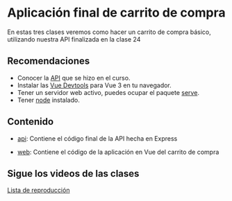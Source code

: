 # Aplicación final de carrito de compra

En estas tres clases veremos como hacer un carrito de compra básico, utilizando nuestra API finalizada en la clase 24

## Recomendaciones

- Conocer la [API](https://github.com/DSC-ESCOM-IPN/Curso_MEVN/tree/Clase22-23-24) que se hizo en el curso.
- Instalar las [Vue Devtools](https://v3.vuejs.org/guide/installation.html#vue-devtools) para Vue 3 en tu navegador.
- Tener un servidor web activo, puedes ocupar el paquete [serve](https://www.npmjs.com/package/serve).
- Tener [node](https://nodejs.org/es/) instalado.

## Contenido

- [api](https://github.com/DSC-ESCOM-IPN/Curso_MEVN/tree/Clase31-32-33/api): Contiene el código final de la API hecha en Express

- [web](https://github.com/DSC-ESCOM-IPN/Curso_MEVN/tree/Clase31-32-33/web): Contiene el código de la aplicación en Vue del carrito de compra

## Sigue los videos de las clases

[Lista de reproducción](https://www.youtube.com/watch?v=aabUBH2X6sU&list=PLGq0oojVfS53AjzCUHnvYZ8PnNJ6oM7CI)
